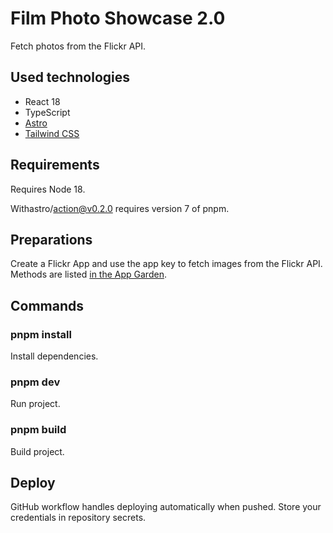 # Film Photo Showcase 2.0

Fetch photos from the Flickr API.

## Used technologies

- React 18
- TypeScript
- [Astro](https://astro.build/)
- [Tailwind CSS](https://tailwindcss.com/)

## Requirements

Requires Node 18.

Withastro/action@v0.2.0 requires version 7 of pnpm.

## Preparations

Create a Flickr App and use the app key to fetch images from the Flickr API. Methods are listed [in the App Garden](https://www.flickr.com/services/api/).

## Commands

### pnpm install

Install dependencies.

### pnpm dev

Run project.

### pnpm build

Build project.

## Deploy

GitHub workflow handles deploying automatically when pushed. Store your credentials in repository secrets.

